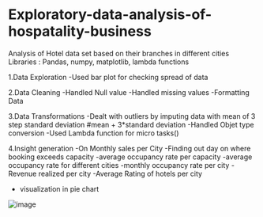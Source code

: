 # Exploratory-data-analysis-of-hospatality-business

Analysis of Hotel data set based on their branches in different cities
Libraries : Pandas, numpy, matplotlib, lambda functions

1.Data Exploration
  -Used bar plot for checking spread of data
  
2.Data Cleaning
  -Handled Null value
  -Handled missing values
  -Formatting Data
  
3.Data Transformations
  -Dealt with outliers by imputing data with mean of 3 step standard deviation 
    #mean + 3*standard deviation
  -Handled Objet type conversion
  -Used Lambda function for micro tasks()

4.Insight generation
  -On Monthly sales per City
  -Finding out day on where booking exceeds capacity
  -average occupancy rate per capacity
  -average occupancy rate for different cities
  -monthly occupancy rate per city
  -Revenue realized per city
  -Average Rating of hotels per city
  - visualization in pie chart


![image](https://github.com/shivamrpsingh/Exploratory-data-analysis-of-hospatality-business/assets/56008163/9a05d419-ad90-4dc4-a755-f30430255dc2)
